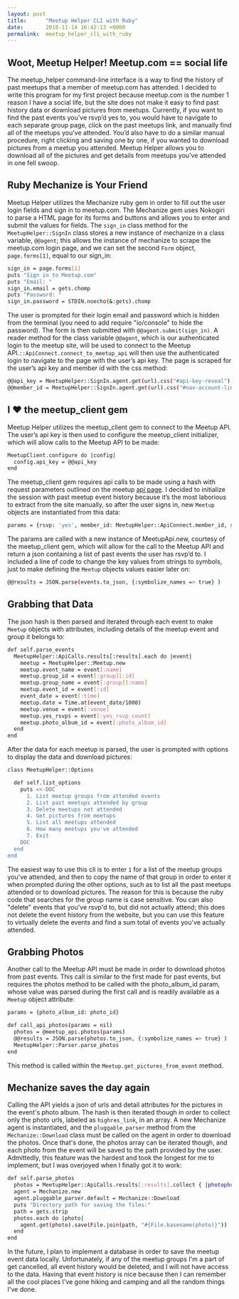 ```yaml
---
layout: post
title:      "Meetup Helper CLI with Ruby"
date:       2018-11-14 16:42:13 +0000
permalink:  meetup_helper_cli_with_ruby
---
```


## Woot, Meetup Helper! Meetup.com == social life

The meetup_helper command-line interface is a way to find the history of past meetups that a member of meetup.com has attended. I decided to write this program for my first project because meetup.com is the number 1 reason I have a social life, but the site does not make it easy to find past history data or download pictures from meetups. Currently, if you want to find the past events you’ve rsvp’d yes to, you would have to navigate to each separate group page, click on the past meetups link, and manually find all of the meetups you’ve attended. You’d also have to do a similar manual procedure, right clicking and saving one by one, if you wanted to download pictures from a meetup you attended. Meetup Helper allows you to download all of the pictures and get details from meetups you’ve attended in one fell swoop.

## Ruby Mechanize is Your Friend

Meetup Helper utilizes the Mechanize ruby gem in order to fill out the user login fields and sign in to meetup.com. The Mechanize gem uses Nokogiri to parse a HTML page for its forms and buttons and allows you to enter and submit the values for fields. The `sign_in` class method for the `MeetupHelper::SignIn` class stores a new instance of mechanize in a class variable, `@@agent`; this allows the instance of mechanize to scrape the meetup.com login page, and we can set the second `Form` object, `page.forms[1]`, equal to our sign_in:

```bash
sign_in = page.forms[1]
puts "Sign in to Meetup.com"
puts "Email: "
sign_in.email = gets.chomp
puts "Password: "
sign_in.password = STDIN.noecho(&:gets).chomp
```

The user is prompted for their login email and password which is hidden from the terminal (you need to add require "io/console" to hide the password). The form is then submitted with `@@agent.submit(sign_in)`. A reader method for the class variable `@@agent`, which is our authenticated login to the meetup site, will be used to connect to the Meetup API.`::ApiConnect.connect_to_meetup_api` will then use the authenticated login to navigate to the page with the user’s api key. The page is scraped for the user’s api key and member id with the css method:

```bash
@@api_key = MeetupHelper::SignIn.agent.get(url).css("#api-key-reveal").first.attribute("value").text
@@member_id = MeetupHelper::SignIn.agent.get(url).css("#nav-account-links a").attribute("href").value.split("/")[-1]
```

## I :heart: the meetup_client gem
Meetup Helper utilizes the meetup_client gem to connect to the Meetup API.
The user’s api key is then used to configure the meetup_client initializer, which will allow calls to the Meetup API to be made:

```bash
MeetupClient.configure do |config|
  config.api_key = @@api_key
end
```

The meetup_client gem requires api calls to be made using a hash with request parameters outlined on the meetup [api page](https://www.meetup.com/meetup_api/). I decided to initialize the session with past meetup event history because it’s the most laborious to extract from the site manually, so after the user signs in, new `Meetup` objects are instantiated from this data:

```bash
params = {rsvp: 'yes', member_id: MeetupHelper::ApiConnect.member_id, status: 'past', fields: "photo_album_id”}
```

The params are called with a new instance of MeetupApi.new, courtesy of the meetup_client gem, which will allow for the call to the Meetup API and return a json containing a list of past events the user has rsvp’d to. I included a line of code to change the key values from strings to symbols, just to make defining the `Meetup` objects values easier later on:

```bash
@@results = JSON.parse(events.to_json, {:symbolize_names => true} )
```

## Grabbing that Data
The json hash is then parsed and iterated through each event to make `Meetup` objects with attributes, including details of the meetup event and group it belongs to:

```bash
def self.parse_events
  MeetupHelper::ApiCalls.results[:results].each do |event|
    meetup = MeetupHelper::Meetup.new
    meetup.event_name = event[:name]
    meetup.group_id = event[:group][:id]
    meetup.group_name = event[:group][:name]
    meetup.event_id = event[:id]
    event_date = event[:time]
    meetup.date = Time.at(event_date/1000)
    meetup.venue = event[:venue]
    meetup.yes_rsvps = event[:yes_rsvp_count]
    meetup.photo_album_id = event[:photo_album_id]
  end
end
```

After the data for each meetup is parsed, the user is prompted with options to display the data and download pictures:

```bash
class MeetupHelper::Options

  def self.list_options
    puts <<-DOC
      1. List meetup groups from attended events
      2. List past meetups attended by group
      3. Delete meetups not attended
      4. Get pictures from meetups
      5. List all meetups attended
      6. How many meetups you've attended
      7. Exit
    DOC
  end
end
```

The easiest way to use this cli is to enter `1` for a list of the meetup groups you've attended, and then to copy the name of that group in order to enter it when prompted during the other options, such as to list all the past meetups attended or to download pictures. The reason for this is because the ruby code that searches for the group name is case sensitive. You can also "delete" events that you've rsvp'd to, but did not actually attend; this does not delete the event history from the website, but you can use this feature to virtually delete the events and find a sum total of events you've actually attended.

## Grabbing Photos
Another call to the Meetup API must be made in order to download photos from past events. This call is similar to the first made for past events, but requires the photos method to be called with the photo_album_id param, whose value was parsed during the first call and is readily available as a `Meetup` object attribute: 

```bash
params = {photo_album_id: photo_id}

def call_api_photos(params = nil)
  photos = @meetup_api.photos(params)
  @@results = JSON.parse(photos.to_json, {:symbolize_names => true} )
  MeetupHelper::Parser.parse_photos
end
```
This method is called within the `Meetup.get_pictures_from_event` method.

## Mechanize saves the day again
Calling the API yields a json of urls and detail attributes for the pictures in the event's photo album. The hash is then iterated though in order to collect only the photo urls, labeled as `highres_link`, in an array. A new Mechanize agent is instantiated, and the `pluggable_parser` method from the `Mechanize::Download` class must be called on the agent in order to download the photos. Once that's done, the photos array can be iterated though, and each photo from the event will be saved to the path provided by the user. Admittedly, this feature was the hardest and took the longest for me to implement, but I was overjoyed when I finally got it to work:

```bash
def self.parse_photos
  photos = MeetupHelper::ApiCalls.results[:results].collect { |photophoto[:highres_link]}
  agent = Mechanize.new
  agent.pluggable_parser.default = Mechanize::Download
  puts "Directory path for saving the files:"
  path = gets.strip
  photos.each do |photo|
    agent.get(photo).save(File.join(path, "#{File.basename(photo)}"))
  end
end
```
In the future, I plan to implement a database in order to save the meetup event data locally. Unfortunately, if any of the meetup groups I'm a part of get cancelled, all event history would be deleted, and I will not have access to the data. Having that event history is nice because then I can remember all the cool places I've gone hiking and camping and all the random things I've done.






